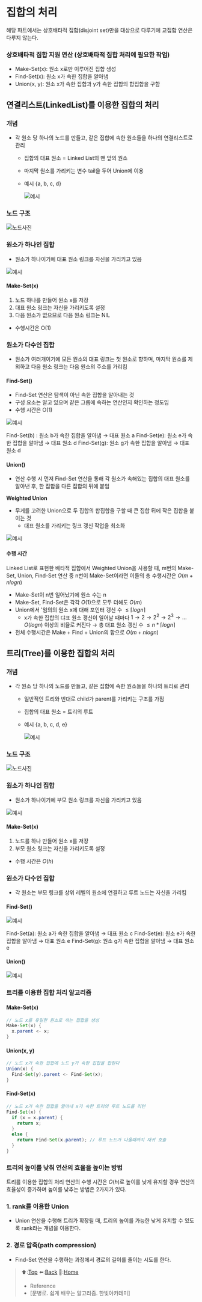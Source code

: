 # 집합의 처리
해당 파트에서는 상호배타적 집합(disjoint set)만을 대상으로 다루기에 교집합 연산은 다루지 않는다.

### 상호배타적 집합 지원 연산 (상호배타적 집합 처리에 필요한 작업)
- Make-Set(x): 원소 x로만 이루어진 집합 생성
- Find-Set(x): 원소 x가 속한 집합을 알아냄
- Union(x, y): 원소 x가 속한 집합과 y가 속한 집합의 합집합을 구함

## 연결리스트(LinkedList)를 이용한 집합의 처리
### 개념
- 각 원소 당 하나의 노드를 만들고, 같은 집합에 속한 원소들을 하나의 연결리스트로 관리
  - 집합의 대표 원소 = Linked List의 맨 앞의 원소
  - 마지막 원소를 가리키는 변수 tail을 두어 Union에 이용
  - 예시 {a, b, c, d}

    ![예시]()

### 노드 구조 
![노드사진]()

### 원소가 하나인 집합
- 원소가 하나이기에 대표 원소 링크를 자신을 가리키고 있음

![예시]()

#### Make-Set(x)
1. 노드 하나를 만들어 원소 x를 저장
2. 대표 원소 링크는 자신을 가리키도록 설정
3. 다음 원소가 없으므로 다음 원소 링크는 NIL
- 수행시간은 O(1)

### 원소가 다수인 집합
- 원소가 여러개이기에 모든 원소의 대표 링크는 첫 원소로 향하며, 마지막 원소를 제외하고 다음 원소 링크는 다음 원소의 주소를 가리킴

#### Find-Set()
- Find-Set 연산은 탐색이 아닌 속한 집합을 알아내는 것
- 구성 요소는 알고 있으며 같은 그룹에 속하는 연산인지 확인하는 정도임
- 수행 시간은 O(1)

![예시]()

Find-Set(b) : 원소 b가 속한 집합을 알아냄 → 대표 원소 a
Find-Set(e): 원소 e가 속한 집합을 알아냄 → 대표 원소 d
Find-Set(g): 원소 g가 속한 집합을 알아냄 → 대표 원소 d

#### Union()
- 연산 수행 시 먼저 Find-Set 연산을 통해 각 원소가 속해있는 집합의 대표 원소를 알아낸 후, 한 집합을 다른 집합의 뒤에 붙임

**Weighted Union**
- 무게를 고려한 Union으로 두 집합의 합집합을 구할 때 큰 집합 뒤에 작은 집합을 붙이는 것
  - 대표 원소를 가리키는 링크 갱신 작업을 최소화

![예시]()

#### 수행 시간
Linked List로 표현한 배타적 집합에서 Weighted Union을 사용할 때, m번의 Make-Set, Union, Find-Set 연산 중 n번이 Make-Set이라면 이들의 총 수행시간은 $O(m + nlogn)$
- Make-Set이 n번 일어났기에 원소 수는 n
- Make-Set, Find-Set은 각각 $O(1)$으로 모두 더해도 $O(m)$
- Union에서 '임의의 원소 x에 대해 포인터 갱신 수 $≤ ⌈logn⌉$
  - x가 속한 집합의 댜표 원소 갱신이 일어날 때마다 $1 → 2 → 2^2 → 2^3 →...$ $O(logn)$ 이상의 비율로 커진다
    → 총 대표 원소 갱신 수 $≤ n*⌈logn⌉$
- 전체 수행시간은 Make + Find + Union의 합으로 $O(m + nlogn)$

## 트리(Tree)를 이용한 집합의 처리
### 개념
- 각 원소 당 하나의 노드를 만들고, 같은 집합에 속한 원소들을 하나의 트리로 관리
  - 일반적인 트리와 반대로 child가 parent를 가리키는 구조를 가짐
  - 집합의 대표 원소 = 트리의 루트
  - 예시 {a, b, c, d, e}

    ![예시]()

### 노드 구조
![노드사진]()

### 원소가 하나인 집합
- 원소가 하나이기에 부모 원소 링크를 자신을 가리키고 있음

![예시]()

#### Make-Set(x)
1. 노드를 하나 만들어 원소 x를 저장
2. 부모 원소 링크는 자신을 가리키도록 설정
- 수행 시간은 $O(h)$

### 원소가 다수인 집합
- 각 원소는 부모 링크를 상위 레벨의 원소에 연결하고 루트 노드는 자신을 가리킴

#### Find-Set()
![예시]()

Find-Set(a): 원소 a가 속한 집합을 알아냄 → 대표 원소 c
Find-Set(e): 원소 e가 속한 집합을 알아냄 → 대표 원소 e
Find-Set(g): 원소 g가 속한 집합을 알아냄 → 대표 원소 e

#### Union()
![예시]()

### 트리를 이용한 집합 처리 알고리즘
#### Make-Set(x)
``` java
// 노드 x를 유일한 원소로 하는 집합을 생성
Make-Set(x) { 
  x.parent <- x;
}
```

#### Union(x, y)
``` java
// 노드 x가 속한 집합에 노드 y가 속한 집합을 합한다
Union(x) {
  Find-Set(y).parent <- Find-Set(x);
}
```

#### Find-Set(x)
``` java
// 노드 x가 속한 집합을 알아내 x가 속한 트리의 루트 노드를 리턴
Find-Set(x) {
  if (x = x.parent) {
    return x;
  }
  else {
    return Find-Set(x.parent); // 루트 노드가 나올때까지 재귀 호출
  }
}
```

### 트리의 높이를 낮춰 연산의 효율을 높이는 방법
트리를 이용한 집합의 처리 연산의 수행 시간은 $O(h)$로 높이를 낮게 유지할 경우 연산의 효율성이 증가하며 높이를 낮추는 방법은 2가지가 있다. 
### 1. rank를 이용한 Union
- Union 연산을 수행해 트리가 확장될 때, 트리의 높이를 가능한 낮게 유지할 수 있도록 rank라는 개념을 이용한다.

### 2. 경로 압축(path compression)
- Find-Set 연산을 수행하는 과정에서 경로의 길이를 줄이는 시도를 한다.

> ⬆️:[Top](#집합의-처리)
> ⬅️:[Back](https://github.com/Minho979/CS_Study/blob/main/README.md#%EF%B8%8F-Algorithm)
> 💁:[Home](https://github.com/Minho979/CS_Study/blob/main/README.md)
> - Reference
> - [문병로. 쉽게 배우는 알고리즘. 한빛아카데미]
